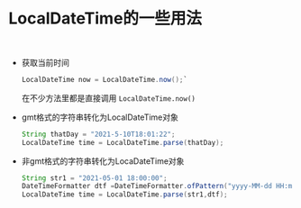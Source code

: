 # LocalDateTime的一些用法

<br>

* 获取当前时间

  ```java
  LocalDateTime now = LocalDateTime.now();` 
  ```

  在不少方法里都是直接调用 `LocalDateTime.now()`  

    

* gmt格式的字符串转化为LocalDateTime对象

  ```java
  String thatDay = "2021-5-10T18:01:22";
  LocalDateTime time = LocalDateTime.parse(thatDay);
  ```

    

* 非gmt格式的字符串转化为LocaDateTime对象

  ```java
  String str1 = "2021-05-01 18:00:00";
  DateTimeFormatter dtf =DateTimeFormatter.ofPattern("yyyy-MM-dd HH:mm:ss");
  LocalDateTime time = LocalDateTime.parse(str1,dtf);
  ```

  
